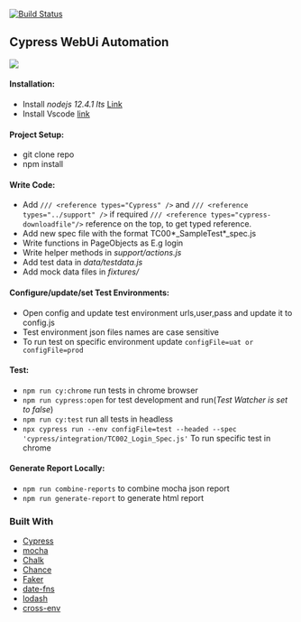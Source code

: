 [![Build Status](https://github.com/dipjyotimetia/CypressTest/workflows/CypressCI/badge.svg)](https://github.com/dipjyotimetia/CypressTest/actions)

## Cypress WebUi Automation

<img src="https://cloud.githubusercontent.com/assets/1268976/20607953/d7ae489c-b24a-11e6-9cc4-91c6c74c5e88.png">

#### Installation:

- Install _nodejs 12.4.1 lts_ [Link](https://nodejs.org/en/download/)
- Install Vscode [link](https://code.visualstudio.com/download)

#### Project Setup:

- git clone repo
- npm install

#### Write Code:

- Add `/// <reference types="Cypress" />` and `/// <reference types="../support" />` if required `/// <reference types="cypress-downloadfile"/>` reference on the top, to get typed reference.
- Add new spec file with the format TC00*\_SampleTest*\_spec.js
- Write functions in PageObjects as E.g login
- Write helper methods in _support/actions.js_
- Add test data in _data/testdata.js_
- Add mock data files in _fixtures/_

#### Configure/update/set Test Environments:

- Open config and update test environment urls,user,pass and update it to config.js
- Test environment json files names are case sensitive
- To run test on specific environment update `configFile=uat or configFile=prod`

#### Test:

- `npm run cy:chrome` run tests in chrome browser
- `npm run cypress:open` for test development and run(_Test Watcher is set to false_)
- `npm run cy:test` run all tests in headless
- `npx cypress run --env configFile=test --headed --spec 'cypress/integration/TC002_Login_Spec.js'` To run specific test in chrome

#### Generate Report Locally:

- `npm run combine-reports` to combine mocha json report
- `npm run generate-report` to generate html report

### Built With

- [Cypress](https://docs.cypress.io/guides/overview/why-cypress.html)
- [mocha](https://github.com/mochajs/mocha)
- [Chalk](https://github.com/chalk/chalk)
- [Chance](https://github.com/chancejs/chancejs)
- [Faker](https://github.com/marak/Faker.js/)
- [date-fns](https://github.com/date-fns/date-fns)
- [lodash](https://github.com/lodash/lodash)
- [cross-env](https://github.com/kentcdodds/cross-env)
  <!-- https://hackernoon.com/cypress-io-docker-the-ultimate-e2e-stack-a20ee25654b1 -->

<!-- https://medium.freecodecamp.org/how-to-test-your-frontend-with-the-cypress-io-framework-f048070f4330 -->

<!-- [![Debugging](http://img.youtube.com/vi/H0XScE08hy/0.jpg)](https://www.youtube.com/watch?v=H0XScE08hy8&feature=youtu.be) -->
